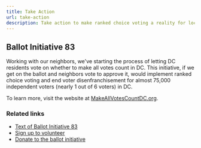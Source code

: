 ```yaml
---
title: Take Action
url: take-action
description: Take action to make ranked choice voting a reality for local elections in DC.
---
```

## Ballot Initiative 83

Working with our neighbors, we've starting the process of letting DC residents vote on whether to make all votes count in DC. This initiative, if we get on the ballot and neighbors vote to approve it, would implement ranked choice voting and end voter disenfranchisement for almost 75,000 independent voters (nearly 1 out of 6 voters) in DC.

To learn more, visit the website at [MakeAllVotesCountDC.org](https://makeallvotescountdc.org/).

### Related links 

* [Text of Ballot Initiative 83](https://makeallvotescountdc.org/ballot-initiative/)
* [Sign up to volunteer](https://makeallvotescountdc.org/volunteer/)
* [Donate to the ballot initiative](https://makeallvotescountdc.org/donate/)
